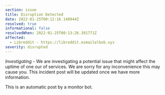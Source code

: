 ```yaml
---
section: issue
title: Disruption Detected
date: 2022-01-25T00:12:16.140944Z
resolved: true
informational: false
resolvedWhen: 2022-01-25T00:13:26.391771Z
affected:
  - Libreddit - https://libreddit.esmailelbob.xyz
severity: disrupted
---
```

*Investigating* - We are investigating a potential issue that might affect the uptime of one our of services. We are sorry for any inconvenience this may cause you. This incident post will be updated once we have more information.

This is an automatic post by a monitor bot.
        